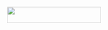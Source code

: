 </h3>

<p align="center"><a href="https://dashboard.heroku.com/new?template=https://github.com/Skguidehelper/Akking-music"> <img src="https://img.shields.io/badge/Deploy%20On%20Heroku-black?style=for-the-badge&logo=heroku" width="220" height="38.45"/></a></p>

</p>
